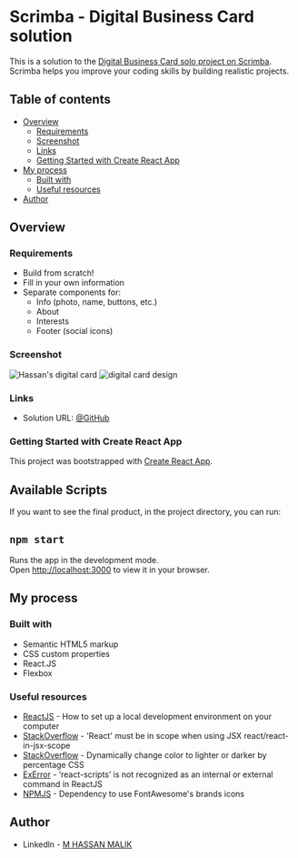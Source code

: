 # Scrimba - Digital Business Card solution

This is a solution to the [Digital Business Card solo project on Scrimba](https://scrimba.com/learn/learnjavascript/). Scrimba helps you improve your coding skills by building realistic projects.

## Table of contents

- [Overview](#overview)
  - [Requirements](#requirements)
  - [Screenshot](#screenshot)
  - [Links](#links)
  - [Getting Started with Create React App](#getting-started-with-create-react-app)
- [My process](#my-process)
  - [Built with](#built-with)
  - [Useful resources](#useful-resources)
- [Author](#author)

## Overview

### Requirements

- Build from scratch!
- Fill in your own information
- Separate components for:
  - Info (photo, name, buttons, etc.)
  - About
  - Interests
  - Footer (social icons)

### Screenshot

![Hassan's  digital card](https://github.com/Oroxhimaru/Digital-Business-Card/assets/110180871/5a189820-0dd9-44ea-920d-5df262efca64)
![digital card design](https://github.com/Oroxhimaru/Digital-Business-Card/assets/110180871/98acbaf8-1649-4402-8080-96137e1c0297)



### Links

- Solution URL: [@GitHub](https://github.com/Oroxhimaru)

### Getting Started with Create React App

This project was bootstrapped with [Create React App](https://github.com/facebook/create-react-app).

## Available Scripts

If you want to see the final product, in the project directory, you can run:

## `npm start`

Runs the app in the development mode.\
Open [http://localhost:3000](http://localhost:3000) to view it in your browser.

## My process

### Built with

- Semantic HTML5 markup
- CSS custom properties
- React.JS
- Flexbox

### Useful resources

- [ReactJS](https://reactjs.org/tutorial/tutorial.html) - How to set up a local development environment on your computer
- [StackOverflow](https://stackoverflow.com/questions/42640636/react-must-be-in-scope-when-using-jsx-react-react-in-jsx-scope) - 'React' must be in scope when using JSX react/react-in-jsx-scope
- [StackOverflow](https://stackoverflow.com/questions/1625681/dynamically-change-color-to-lighter-or-darker-by-percentage-css) - Dynamically change color to lighter or darker by percentage CSS
- [ExError](https://exerror.com/react-scripts-is-not-recognized-as-an-internal-or-external-command/) - ‘react-scripts’ is not recognized as an internal or external command in ReactJS
- [NPMJS](https://www.npmjs.com/package/@fortawesome/free-brands-svg-icons) - Dependency to use FontAwesome's brands icons

## Author

- Linkedln - [M HASSAN MALIK](https://www.linkedin.com/in/hassan-malik-b875291bb/)
